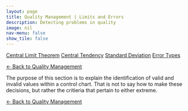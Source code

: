 ```yaml
---
layout: page
title: Quality Management | Limits and Errors
description: Detecting problems in quality
image: nil
nav-menu: false
show_tile: false
---
```


<a href="central-limit-theorem.html" class="button small">Central Limit Theorem</a>
<a href="central-tendency.html" class="button small">Central Tendency</a>
<a href="standard-deviation.html" class="button small">Standard Deviation</a>
<a href="error-types.html" class="button small">Error Types</a>

<a href="/quality-management">&#x2190; Back to Quality Management</a>

The purpose of this section is to explain the identification of valid and invalid values within a control chart. That is not to say how to make these decisions, but rather the critieria that pertain to either extreme.

<a href="/quality-management">&#x2190; Back to Quality Management</a>
